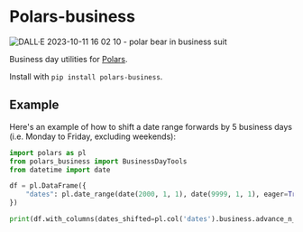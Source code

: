 # Polars-business

![DALL·E 2023-10-11 16 02 10 - polar bear in business suit](https://github.com/MarcoGorelli/polars-business/assets/33491632/46575111-4d14-452b-ac98-548acab3cf8f)

Business day utilities for [Polars](https://www.pola.rs/).

Install with `pip install polars-business`.

Example
-------

Here's an example of how to shift a date range forwards by 5 business days (i.e. Monday to Friday, excluding weekends):
```python
import polars as pl
from polars_business import BusinessDayTools
from datetime import date

df = pl.DataFrame({
    "dates": pl.date_range(date(2000, 1, 1), date(9999, 1, 1), eager=True),
})

print(df.with_columns(dates_shifted=pl.col('dates').business.advance_n_days(n=5)))
```
